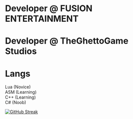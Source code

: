 # **Developer @ FUSION ENTERTAINMENT** 
# **Developer @ TheGhettoGame Studios**

# Langs

Lua (Novice)  
ASM (Learning)  
C++ (Learning)  
C# (Noob)

[![GitHub Streak](https://github-readme-streak-stats.herokuapp.com?user=RobloxArchiver&theme=dark)](https://git.io/streak-stats)
